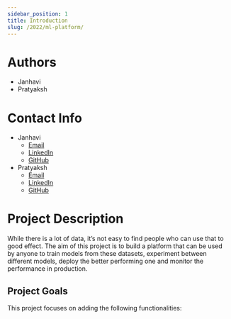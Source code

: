 ```yaml
---
sidebar_position: 1
title: Introduction
slug: /2022/ml-platform/
---
```


# Authors
- Janhavi
- Pratyaksh 

# Contact Info
- Janhavi
    - [Email](mailto:landejanhavi23@gmail.com)
    - [LinkedIn](https://www.linkedin.com/in/janhavi12)
    - [GitHub](https://github.com/janhavilande)
- Pratyaksh
    - [Email]()
    - [LinkedIn]()
    - [GitHub]()


# Project Description
While there is a lot of data, it’s not easy to find people who can use that to good effect. The aim of this project is to build a platform that can be used by anyone to train models from these datasets, experiment between different models, deploy the better performing one and monitor the performance in production.

## Project Goals
This project focuses on adding the following functionalities:

